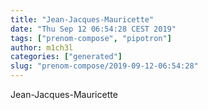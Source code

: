 ```yaml
---
title: "Jean-Jacques-Mauricette"
date: "Thu Sep 12 06:54:28 CEST 2019"
tags: ["prenom-compose", "pipotron"]
author: m1ch3l
categories: ["generated"]
slug: "prenom-compose/2019-09-12-06:54:28"
---
```


Jean-Jacques-Mauricette
